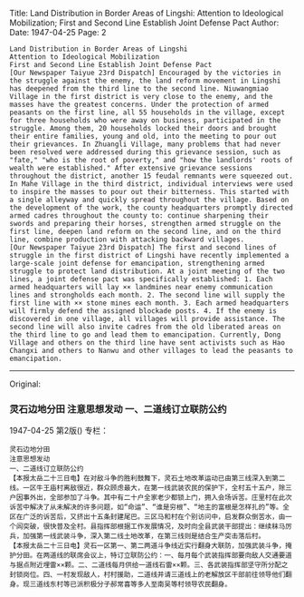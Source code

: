 Title: Land Distribution in Border Areas of Lingshi: Attention to Ideological Mobilization; First and Second Line Establish Joint Defense Pact
Author:
Date: 1947-04-25
Page: 2

    Land Distribution in Border Areas of Lingshi
    Attention to Ideological Mobilization
    First and Second Line Establish Joint Defense Pact
    [Our Newspaper Taiyue 23rd Dispatch] Encouraged by the victories in the struggle against the enemy, the land reform movement in Lingshi has deepened from the third line to the second line. Niuwangmiao Village in the first district is very close to the enemy, and the masses have the greatest concerns. Under the protection of armed peasants on the first line, all 55 households in the village, except for three households who were away on business, participated in the struggle. Among them, 20 households locked their doors and brought their entire families, young and old, into the meeting to pour out their grievances. In Zhuangli Village, many problems that had never been resolved were addressed during this grievance session, such as "fate," "who is the root of poverty," and "how the landlords' roots of wealth were established." After extensive grievance sessions throughout the district, another 15 feudal remnants were squeezed out. In Mahe Village in the third district, individual interviews were used to inspire the masses to pour out their bitterness. This started with a single alleyway and quickly spread throughout the village. Based on the development of the work, the county headquarters promptly directed armed cadres throughout the county to: continue sharpening their swords and preparing their horses, strengthen armed struggle on the first line, deepen land reform on the second line, and on the third line, combine production with attacking backward villages.
    [Our Newspaper Taiyue 23rd Dispatch] The first and second lines of struggle in the first district of Lingshi have recently implemented a large-scale joint defense for emancipation, strengthening armed struggle to protect land distribution. At a joint meeting of the two lines, a joint defense pact was specifically established: 1. Each armed headquarters will lay ×× landmines near enemy communication lines and strongholds each month. 2. The second line will supply the first line with ×× stone mines each month. 3. Each armed headquarters will firmly defend the assigned blockade posts. 4. If the enemy is discovered in one village, all villages will provide assistance. The second line will also invite cadres from the old liberated areas on the third line to go and lead them to emancipation. Currently, Dong Village and others on the third line have sent activists such as Hao Changxi and others to Nanwu and other villages to lead the peasants to emancipation.



<hr /> 

Original: 


### 灵石边地分田  注意思想发动  一、二道线订立联防公约

1947-04-25
第2版()
专栏：

    灵石边地分田
    注意思想发动
    一、二道线订立联防公约
    【本报太岳二十三日电】在对敌斗争的胜利鼓舞下，灵石土地改革运动已由第三线深入到第二线。一区牛王庙村离敌很近，群众顾虑最大，在第一线武装农民的保护下，全村五十五户，除三户因事外出，全部参加了斗争。其中有二十户全家老少都锁上门，拥入会场诉苦。庄里村在此次诉苦中解决了从未解决的许多问题，如“命运”、“谁是穷根”、“地主的富根是怎样扎的”等。全区在广泛的诉苦后，又挤出十五条封建尾巴。三区马和村在个别访问中，启发群众倒苦水，由一个闾突破，很快普及全村。县指挥部根据工作发展情况，及时向全县武装干部提出：继续秣马厉兵，加强第一线武装斗争，深入第二线土地改革，在第三线则是结合生产突击落后村。
    【本报太岳二十三日电】灵石一区第一、第二两道斗争线近实行翻身大联防，加强武装斗争，掩护分田。在两道线的联席会议上，特订立联防公约：一、每月每个武装指挥部要向敌人交通要道与据点附近埋雷××颗。二、二道线每月供给一道线石雷××颗。三、各武装指挥部坚守所分配之封锁岗位。四、一村发现敌人，村村援助，二道线并请三道线上的老解放区干部前往领导他们翻身。现三道线东村等已派积极分子郝常喜等多人至南吴等村领导农民翻身。
